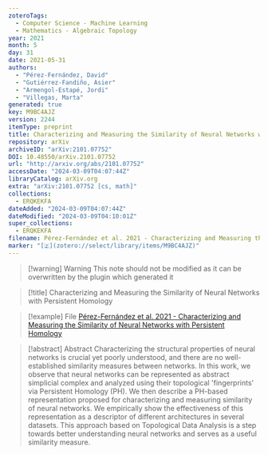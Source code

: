 ```yaml
---
zoteroTags:
  - Computer Science - Machine Learning
  - Mathematics - Algebraic Topology
year: 2021
month: 5
day: 31
date: 2021-05-31
authors:
  - "Pérez-Fernández, David"
  - "Gutiérrez-Fandiño, Asier"
  - "Armengol-Estapé, Jordi"
  - "Villegas, Marta"
generated: true
key: M9BC4AJZ
version: 2244
itemType: preprint
title: Characterizing and Measuring the Similarity of Neural Networks with Persistent Homology
repository: arXiv
archiveID: "arXiv:2101.07752"
DOI: 10.48550/arXiv.2101.07752
url: "http://arxiv.org/abs/2101.07752"
accessDate: "2024-03-09T04:07:44Z"
libraryCatalog: arXiv.org
extra: "arXiv:2101.07752 [cs, math]"
collections:
  - ERQKEKFA
dateAdded: "2024-03-09T04:07:44Z"
dateModified: "2024-03-09T04:10:01Z"
super_collections:
  - ERQKEKFA
filename: Pérez-Fernández et al. 2021 - Characterizing and Measuring the Similarity of Neural Networks with Persistent Homology
marker: "[🇿](zotero://select/library/items/M9BC4AJZ)"
---
```


>[!warning] Warning
> This note should not be modified as it can be overwritten by the plugin which generated it

> [!title] Characterizing and Measuring the Similarity of Neural Networks with Persistent Homology

> [!example] File
> [Pérez-Fernández et al. 2021 - Characterizing and Measuring the Similarity of Neural Networks with Persistent Homology](Pérez-Fernández%20et%20al.%202021%20-%20Characterizing%20and%20Measuring%20the%20Similarity%20of%20Neural%20Networks%20with%20Persistent%20Homology.pdf)

> [!abstract] Abstract
> Characterizing the structural properties of neural networks is crucial yet poorly understood, and there are no well-established similarity measures between networks. In this work, we observe that neural networks can be represented as abstract simplicial complex and analyzed using their topological 'fingerprints' via Persistent Homology (PH). We then describe a PH-based representation proposed for characterizing and measuring similarity of neural networks. We empirically show the effectiveness of this representation as a descriptor of different architectures in several datasets. This approach based on Topological Data Analysis is a step towards better understanding neural networks and serves as a useful similarity measure.

